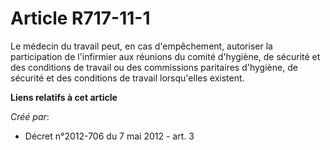 # Article R717-11-1

Le médecin du travail peut, en cas d'empêchement, autoriser la participation de l'infirmier aux réunions du comité d'hygiène,
de sécurité et des conditions de travail ou des commissions paritaires d'hygiène, de sécurité et des conditions de travail
lorsqu'elles existent.

**Liens relatifs à cet article**

_Créé par_:

  - Décret n°2012-706 du 7 mai 2012 - art. 3
